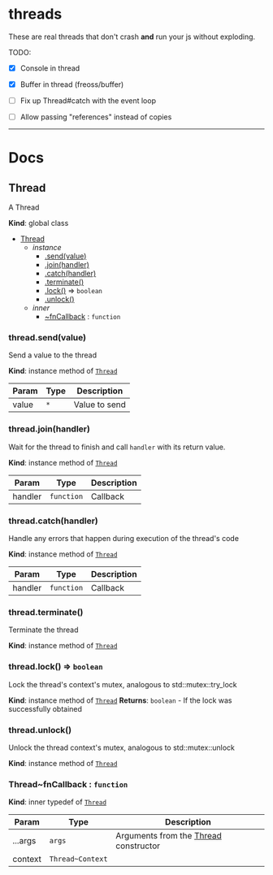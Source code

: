 # threads

These are real threads that don't crash **and** run your js without exploding.

TODO:

- [X] Console in thread
- [X] Buffer in thread (freoss/buffer)
- [ ] Fix up Thread#catch with the event loop
- [ ] Allow passing "references" instead of copies


---


# Docs

<a name="Thread"></a>

## Thread
A Thread

**Kind**: global class

* [Thread](#Thread)
    * _instance_
        * [.send(value)](#Thread+send)
        * [.join(handler)](#Thread+join)
        * [.catch(handler)](#Thread+catch)
        * [.terminate()](#Thread+terminate)
        * [.lock()](#Thread+lock) ⇒ <code>boolean</code>
        * [.unlock()](#Thread+unlock)
    * _inner_
        * [~fnCallback](#Thread..fnCallback) : <code>function</code>

<a name="Thread+send"></a>

### thread.send(value)
Send a value to the thread

**Kind**: instance method of [<code>Thread</code>](#Thread)

| Param | Type | Description |
| --- | --- | --- |
| value | <code>\*</code> | Value to send |

<a name="Thread+join"></a>

### thread.join(handler)
Wait for the thread to finish and call `handler` with its return value.

**Kind**: instance method of [<code>Thread</code>](#Thread)

| Param | Type | Description |
| --- | --- | --- |
| handler | <code>function</code> | Callback |

<a name="Thread+catch"></a>

### thread.catch(handler)
Handle any errors that happen during execution of the thread's code

**Kind**: instance method of [<code>Thread</code>](#Thread)

| Param | Type | Description |
| --- | --- | --- |
| handler | <code>function</code> | Callback |

<a name="Thread+terminate"></a>

### thread.terminate()
Terminate the thread

**Kind**: instance method of [<code>Thread</code>](#Thread)
<a name="Thread+lock"></a>

### thread.lock() ⇒ <code>boolean</code>
Lock the thread's context's mutex, analogous to std::mutex::try_lock

**Kind**: instance method of [<code>Thread</code>](#Thread)
**Returns**: <code>boolean</code> - If the lock was successfully obtained
<a name="Thread+unlock"></a>

### thread.unlock()
Unlock the thread context's mutex, analogous to std::mutex::unlock

**Kind**: instance method of [<code>Thread</code>](#Thread)
<a name="Thread..fnCallback"></a>

### Thread~fnCallback : <code>function</code>
**Kind**: inner typedef of [<code>Thread</code>](#Thread)

| Param | Type | Description |
| --- | --- | --- |
| ...args | <code>args</code> | Arguments from the [Thread](#Thread) constructor |
| context | <code>Thread~Context</code> |  |